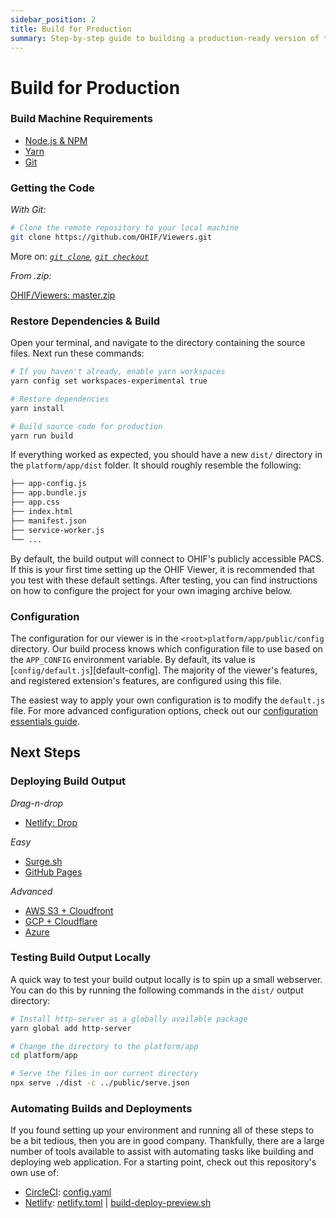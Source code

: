 ```yaml
---
sidebar_position: 2
title: Build for Production
summary: Step-by-step guide to building a production-ready version of the OHIF Viewer, including environment setup, code acquisition, dependency restoration, production build creation, and configuration options for deployment.
---
```


# Build for Production

### Build Machine Requirements

- [Node.js & NPM](https://nodejs.org/en/download/)
- [Yarn](https://yarnpkg.com/lang/en/docs/install/)
- [Git](https://www.atlassian.com/git/tutorials/install-git)

### Getting the Code

_With Git:_

```bash
# Clone the remote repository to your local machine
git clone https://github.com/OHIF/Viewers.git
```

More on: _[`git clone`](https://git-scm.com/docs/git-clone),
[`git checkout`](https://git-scm.com/docs/git-checkout)_

_From .zip:_

[OHIF/Viewers: master.zip](https://github.com/OHIF/Viewers/archive/master.zip)

### Restore Dependencies & Build

Open your terminal, and navigate to the directory containing the source files.
Next run these commands:

```bash
# If you haven't already, enable yarn workspaces
yarn config set workspaces-experimental true

# Restore dependencies
yarn install

# Build source code for production
yarn run build
```

If everything worked as expected, you should have a new `dist/` directory in the
`platform/app/dist` folder. It should roughly resemble the following:

```bash title="<root>platform/app/dist/"
├── app-config.js
├── app.bundle.js
├── app.css
├── index.html
├── manifest.json
├── service-worker.js
└── ...
```

By default, the build output will connect to OHIF's publicly accessible PACS. If
this is your first time setting up the OHIF Viewer, it is recommended that you
test with these default settings. After testing, you can find instructions on
how to configure the project for your own imaging archive below.

### Configuration

The configuration for our viewer is in the `<root>platform/app/public/config`
directory. Our build process knows which configuration file to use based on the
`APP_CONFIG` environment variable. By default, its value is
[`config/default.js`][default-config]. The majority of the viewer's features,
and registered extension's features, are configured using this file.

The easiest way to apply your own configuration is to modify the `default.js`
file. For more advanced configuration options, check out our
[configuration essentials guide](../configuration/configurationFiles.md).

## Next Steps

### Deploying Build Output

_Drag-n-drop_

- [Netlify: Drop](./static-assets#netlify-drop)

_Easy_

- [Surge.sh](./static-assets#surgesh)
- [GitHub Pages](./static-assets#github-pages)

_Advanced_

- [AWS S3 + Cloudfront](./static-assets#aws-s3--cloudfront)
- [GCP + Cloudflare](./static-assets#gcp--cloudflare)
- [Azure](./static-assets#azure)

### Testing Build Output Locally

A quick way to test your build output locally is to spin up a small webserver.
You can do this by running the following commands in the `dist/` output
directory:

```bash
# Install http-server as a globally available package
yarn global add http-server

# Change the directory to the platform/app
cd platform/app

# Serve the files in our current directory
npx serve ./dist -c ../public/serve.json
```



### Automating Builds and Deployments

If you found setting up your environment and running all of these steps to be a
bit tedious, then you are in good company. Thankfully, there are a large number
of tools available to assist with automating tasks like building and deploying
web application. For a starting point, check out this repository's own use of:

- [CircleCI][circleci]: [config.yaml][circleci-config]
- [Netlify][netlify]: [netlify.toml][netlify.toml] |
  [build-deploy-preview.sh][build-deploy-preview.sh]

<!-- prettier-ignore-start -->
[circleci]: https://circleci.com/gh/OHIF/Viewers
[circleci-config]: https://github.com/OHIF/Viewers/blob/master/.circleci/config.yml
[netlify]: https://app.netlify.com/sites/ohif/deploys
[netlify.toml]: https://github.com/OHIF/Viewers/blob/master/platform/app/netlify.toml
[build-deploy-preview.sh]: https://github.com/OHIF/Viewers/blob/master/.netlify/build-deploy-preview.sh
<!-- prettier-ignore-end -->
